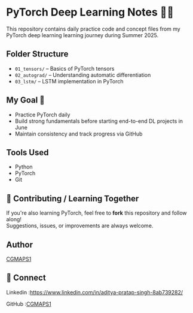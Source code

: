 # PyTorch Deep Learning Notes 🧠🔥

This repository contains daily practice code and concept files from my PyTorch deep learning learning journey during Summer 2025.

## Folder Structure

- `01_tensors/` – Basics of PyTorch tensors
- `02_autograd/` – Understanding automatic differentiation
- `03_lstm/` – LSTM implementation in PyTorch

## My Goal 🎯

- Practice PyTorch daily
- Build strong fundamentals before starting end-to-end DL projects in June
- Maintain consistency and track progress via GitHub

## Tools Used

- Python
- PyTorch
- Git
## 🤝 Contributing / Learning Together

If you're also learning PyTorch, feel free to **fork** this repository and follow along!  
Suggestions, issues, or improvements are always welcome.
## Author

[CGMAPS1](https://github.com/CGMAPS1)

## 🤝 Connect

Linkedin  :https://www.linkedin.com/in/aditya-pratap-singh-8ab739282/

GitHub  :[CGMAPS1](https://github.com/CGMAPS1)

